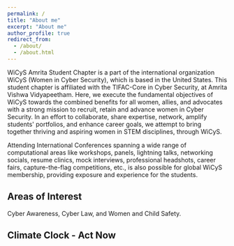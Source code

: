 ```yaml
---
permalink: /
title: "About me"
excerpt: "About me"
author_profile: true
redirect_from: 
  - /about/
  - /about.html
---
```


WiCyS Amrita Student Chapter is a part of the international organization WiCyS (Women in Cyber Security), which is based in the United States. This student chapter is affiliated with the TIFAC-Core in Cyber Security, at Amrita Vishwa Vidyapeetham. Here, we execute the fundamental objectives of WiCyS towards the combined benefits for all women, allies, and advocates with a strong mission to recruit, retain and advance women in Cyber Security. In an effort to collaborate, share expertise, network, amplify students' portfolios, and enhance career goals, we attempt to bring together thriving and aspiring women in STEM disciplines, through WiCyS.

Attending International Conferences spanning a wide range of computational areas like workshops, panels, lightning talks, networking socials, resume clinics, mock interviews, professional headshots, career fairs, capture-the-flag competitions, etc., is also possible for global WiCyS membership, providing exposure and experience for the students.

Areas of Interest
------
Cyber Awareness, Cyber Law, and Women and Child Safety.

Climate Clock - Act Now
------
<script src="https://climateclock.world/widget-v2.js" async></script>
<climate-clock />
